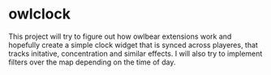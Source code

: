 # owlclock
This project will try to figure out how owlbear extensions work and hopefully create a simple clock widget that is synced across playeres, that tracks initative, concentration and similar effects. I will also try to implement filters over the map depending on the time of day.